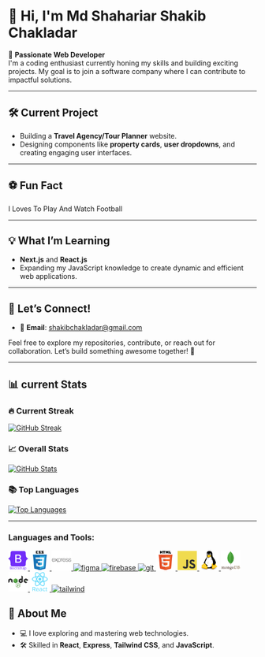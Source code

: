 # 👋 Hi, I'm Md Shahariar Shakib Chakladar  

🌟 **Passionate Web Developer**  
I'm a coding enthusiast currently honing my skills and building exciting projects. My goal is to join a software company where I can contribute to impactful solutions.  

---

## 🛠️ Current Project  
- Building a **Travel Agency/Tour Planner** website.  
- Designing components like **property cards**, **user dropdowns**, and creating engaging user interfaces.  

---

## ⚽ Fun Fact  
I Loves To Play And Watch Football 

---

## 💡 What I’m Learning  
- **Next.js** and **React.js**  
- Expanding my JavaScript knowledge to create dynamic and efficient web applications.  

---

## 🔗 Let’s Connect!  
- 📧 **Email**: shakibchakladar@gmail.com  

Feel free to explore my repositories, contribute, or reach out for collaboration. Let’s build something awesome together! 🌟  

---

## 📊 current Stats  

### 🔥 Current Streak
[![GitHub Streak](https://streak-stats.demolab.com?user=shakibchakladar&theme=tokyonight_duo&hide_border=true&background=1F1D2B&stroke=FF9900&ring=FFD700&fire=FF4500&currStreakLabel=FF6347&sideLabels=1E90FF&currStreakNum=FFD700&sideNums=00CED1)](https://git.io/streak-stats)

### 📈 Overall Stats
[![GitHub Stats](https://github-readme-stats.vercel.app/api?username=shakibchakladar&show_icons=true&theme=tokyonight&hide_border=true&bg_color=1F1D2B&title_color=FFD700&icon_color=FF4500)](https://github.com/anuraghazra/github-readme-stats)

### 📚 Top Languages
[![Top Languages](https://github-readme-stats.vercel.app/api/top-langs/?username=shakibchakladar&layout=compact&theme=tokyonight&hide_border=true&bg_color=1F1D2B&title_color=FFD700)](https://github.com/anuraghazra/github-readme-stats)


---

<h3 align="left">Languages and Tools:</h3>
<p align="left"> <a href="https://getbootstrap.com" target="_blank" rel="noreferrer"> <img src="https://raw.githubusercontent.com/devicons/devicon/master/icons/bootstrap/bootstrap-plain-wordmark.svg" alt="bootstrap" width="40" height="40"/> </a> <a href="https://www.w3schools.com/css/" target="_blank" rel="noreferrer"> <img src="https://raw.githubusercontent.com/devicons/devicon/master/icons/css3/css3-original-wordmark.svg" alt="css3" width="40" height="40"/> </a> <a href="https://expressjs.com" target="_blank" rel="noreferrer"> <img src="https://raw.githubusercontent.com/devicons/devicon/master/icons/express/express-original-wordmark.svg" alt="express" width="40" height="40"/> </a> <a href="https://www.figma.com/" target="_blank" rel="noreferrer"> <img src="https://www.vectorlogo.zone/logos/figma/figma-icon.svg" alt="figma" width="40" height="40"/> </a> <a href="https://firebase.google.com/" target="_blank" rel="noreferrer"> <img src="https://www.vectorlogo.zone/logos/firebase/firebase-icon.svg" alt="firebase" width="40" height="40"/> </a> <a href="https://git-scm.com/" target="_blank" rel="noreferrer"> <img src="https://www.vectorlogo.zone/logos/git-scm/git-scm-icon.svg" alt="git" width="40" height="40"/> </a> <a href="https://www.w3.org/html/" target="_blank" rel="noreferrer"> <img src="https://raw.githubusercontent.com/devicons/devicon/master/icons/html5/html5-original-wordmark.svg" alt="html5" width="40" height="40"/> </a> <a href="https://developer.mozilla.org/en-US/docs/Web/JavaScript" target="_blank" rel="noreferrer"> <img src="https://raw.githubusercontent.com/devicons/devicon/master/icons/javascript/javascript-original.svg" alt="javascript" width="40" height="40"/> </a> <a href="https://www.linux.org/" target="_blank" rel="noreferrer"> <img src="https://raw.githubusercontent.com/devicons/devicon/master/icons/linux/linux-original.svg" alt="linux" width="40" height="40"/> </a> <a href="https://www.mongodb.com/" target="_blank" rel="noreferrer"> <img src="https://raw.githubusercontent.com/devicons/devicon/master/icons/mongodb/mongodb-original-wordmark.svg" alt="mongodb" width="40" height="40"/> </a> <a href="https://nodejs.org" target="_blank" rel="noreferrer"> <img src="https://raw.githubusercontent.com/devicons/devicon/master/icons/nodejs/nodejs-original-wordmark.svg" alt="nodejs" width="40" height="40"/> </a> <a href="https://reactjs.org/" target="_blank" rel="noreferrer"> <img src="https://raw.githubusercontent.com/devicons/devicon/master/icons/react/react-original-wordmark.svg" alt="react" width="40" height="40"/> </a> <a href="https://tailwindcss.com/" target="_blank" rel="noreferrer"> <img src="https://www.vectorlogo.zone/logos/tailwindcss/tailwindcss-icon.svg" alt="tailwind" width="40" height="40"/> </a> </p>


## 🚀 About Me  
- 💻 I love exploring and mastering web technologies.  
- 🛠️ Skilled in **React**, **Express**, **Tailwind CSS**, and **JavaScript**.  

